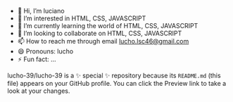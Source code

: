 - 👋 Hi, I’m luciano
- 👀 I’m interested in HTML, CSS, JAVASCRIPT
- 🌱 I’m currently learning the world of HTML, CSS, JAVASCRIPT
- 💞️ I’m looking to collaborate on HTML, CSS, JAVASCRIPT
- 📫 How to reach me through email lucho.lsc46@gmail.com
- 😄 Pronouns: lucho
- ⚡ Fun fact: ...


lucho-39/lucho-39 is a ✨ special ✨ repository because its `README.md` (this file) appears on your GitHub profile.
You can click the Preview link to take a look at your changes.


